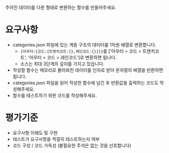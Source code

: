 주어진 데이터를 다른 형태로 변환하는 함수를 만들어주세요.

# 요구사항
* categories.json 파일에 있는 계층 구조의 데이터를 1차원 배열로 변환합니다.
    * `{아우터:{코드:{트렌치코트:{},레인코드:{}}}}`를 ['아우터 > 코드 > 트렌치코트', '아우터 > 코드 > 레인코드']로 변환하면 됩니다.
    * 소스는 최대 3단계의 깊이를 가지고 있습니다.
* 작성할 함수는 메모리로 불러와진 데이터를 인자로 받아 문자열의 배열을 반환하면 됩니다.
* categories.json 파일을 읽어 작성한 함수에 넘긴 후 반환값을 출력하는 코드도 작성해주세요.
* 함수를 테스트하기 위한 코드를 작성해주세요.

# 평가기준
* 요구사항 이해도 및 구현
* 테스트가 요구사항을 적절히 테스트하는지 여부
* 코드 구성 / 코드 가독성 (불필요한 주석은 없는 것을 선호합니다)
